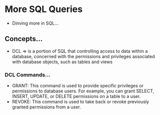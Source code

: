 # More SQL Queries

- Dinving more in SQL...

## Concepts...
- DCL => is a portion of SQL that controlling access to data within a database,
concerned with the permissions and privileges associated with database objects,
such as tables and views

### DCL Commands...
- GRANT: This command is used to provide specific privileges or permissions to database users. For example,
you can grant SELECT, INSERT, UPDATE, or DELETE permissions on a table to a user.
- REVOKE: This command is used to take back or
revoke previously granted permissions from a user.